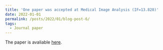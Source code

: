 ```yaml
---
title: 'One paper was accepted at Medical Image Analysis (IF=13.828)'
date: 2022-01-01
permalink: /posts/2022/01/blog-post-6/
tags:
  - Journal paper
---
```


The paper is avaliable [here](https://www.sciencedirect.com/science/article/pii/S1361841521003340).
